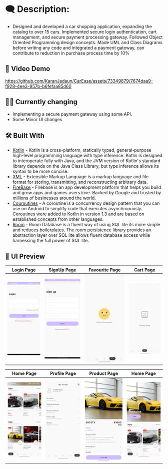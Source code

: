 # 🗨️ Description: 
* Designed and developed a car shopping application, expanding the catalog to over 15 cars. Implemented secure login authentication, cart management, and secure payment processing gateway. Followed Object Oriented Programming design concepts. Made UML and Class Diagrams before writing any code and integrated a payment gateway, can contribute to reduction in purchase process time by 10%

## 🎥 Video Demo
https://github.com/KaranJadaun/CarEase/assets/73349879/7674daa9-f928-4ee3-957b-b6fefaa85d60

## 🧑‍🏭 Currently changing
* Implementing a secure payment gateway using some API.
* Some Minor UI changes
  
## 🛠 Built With  

- [Kotlin](https://kotlinlang.org/) - Kotlin is a cross-platform, statically typed, general-purpose high-level programming language with type inference. Kotlin is designed to interoperate fully with Java, and the JVM version of Kotlin's standard library depends on the Java Class Library, but type inference allows its syntax to be more concise.
- [XML](https://www.xml.com/) - Extensible Markup Language is a markup language and file format for storing, transmitting, and reconstructing arbitrary data.
- [FireBase](https://firebase.google.com/) - Firebase is an app development platform that helps you build and grow apps and games users love. Backed by Google and trusted by millions of businesses around the world.
- [Couroutines](https://developer.android.com/kotlin/coroutines) - A coroutine is a concurrency design pattern that you can use on Android to simplify code that executes asynchronously. Coroutines were added to Kotlin in version 1.3 and are based on established concepts from other languages.
- [Room](https://developer.android.com/reference/android/arch/persistence/room/RoomDatabase) - Room Database is a fluent way of using SQL lite its more simple and reduces boilerplates. The room persistence library provides an abstraction layer over SQL lite allows fluent database access while harnessing the full power of SQL lite.

## 📸 UI Preview

Login Page | SignUp Page | Favourite Page | Cart Page | 
--- | --- | --- | --- |
<img src = "https://github.com/KaranJadaun/CarEase/blob/master/assets/loginPage.png"> | <img src = "https://github.com/KaranJadaun/CarEase/blob/master/assets/signUpPage.png"> | <img src = "https://github.com/KaranJadaun/CarEase/blob/master/assets/favPage1.png"> | <img src = "https://github.com/KaranJadaun/CarEase/blob/master/assets/bagPage1.png">


Home Page | Profile Page | Product Page | Home Page |
--- | --- | --- |  --- |
<img src = "https://github.com/KaranJadaun/CarEase/blob/master/assets/homePage1.png"> | <img src = "https://github.com/KaranJadaun/CarEase/blob/master/assets/profilePage1.png"> | <img src = "https://github.com/KaranJadaun/CarEase/blob/master/assets/productPage1.png"> | <img src = "https://github.com/KaranJadaun/CarEase/blob/master/assets/homePage2.png" >
